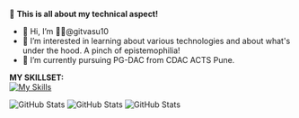 :rocket: **This is all about my technical aspect!**

- 👋 Hi, I’m  👨‍💻@gitvasu10
- 👀 I’m interested in learning about various technologies and about what's under the hood. A pinch of epistemophilia!
- 🌱 I’m currently pursuing PG-DAC from CDAC ACTS Pune.

**MY SKILLSET:**  
  [![My Skills](https://skillicons.dev/icons?i=java,c,cpp,cs,py,anaconda,spring,selenium,dotnet,eclipse,idea,pycharm,html,mysql,mongodb,ubuntu,linux,bash,git,github,docker,vim&theme=light&perline=6)](https://skillicons.dev)
  <!--
  %20 - To add space in between the icon in the links
  -->
![GitHub Stats](https://github-readme-stats.vercel.app/api?username=gitvasu10&theme=default&show_icons=true&hide_border=true&count_private=true)
![GitHub Stats](https://github-readme-streak-stats.herokuapp.com/?user=gitvasu10&theme=default&hide_border=true)
![GitHub Stats](https://github-readme-stats.vercel.app/api/top-langs/?username=gitvasu10&theme=default&show_icons=true&hide_border=true&layout=compact)

  



<!---
gitvasu10/gitvasu10 is a ✨ special ✨ repository because its `README.md` (this file) appears on your GitHub profile.
You can click the Preview link to take a look at your changes.
--->
